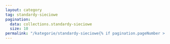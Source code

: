 ```yaml
---
layout: category
tag: standardy-sieciowe
pagination:
  data: collections.standardy-sieciowe
  size: 10
permalink: "/kategorie/standardy-sieciowe{% if pagination.pageNumber > 0 %}/strona-{{ pagination.pageNumber | plus: 1}}{% endif %}/index.html"
---
```

